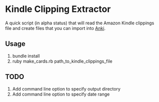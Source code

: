Kindle Clipping Extractor
=========================

A quick script (in alpha status) that will read the Amazon Kindle clippings
file and create files that you can import into [Anki](http://ankisrs.net/).

## Usage
1. bundle install
2.    ruby make_cards.rb path_to_kindle_clippings_file


## TODO
1. Add command line option to specify output directory
2. Add command line option to specify date range 
